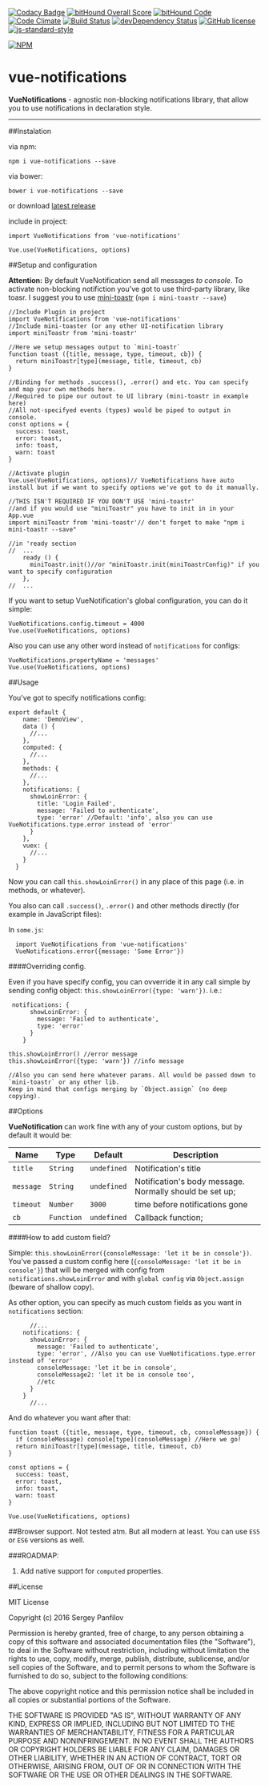 [![Codacy Badge](https://api.codacy.com/project/badge/grade/874e7dce623149e18807bdc0a02671c2)](https://www.codacy.com/app/se-panfilov/vue-notifications)
[![bitHound Overall Score](https://www.bithound.io/github/se-panfilov/vue-notifications/badges/score.svg)](https://www.bithound.io/github/se-panfilov/vue-notifications) [![bitHound Code](https://www.bithound.io/github/se-panfilov/vue-notifications/badges/code.svg)](https://www.bithound.io/github/se-panfilov/vue-notifications)
[![Code Climate](https://codeclimate.com/github/se-panfilov/vue-notifications/badges/gpa.svg)](https://codeclimate.com/github/se-panfilov/vue-notifications)
[![Build Status](https://travis-ci.org/se-panfilov/vue-notifications.svg?branch=master)](https://travis-ci.org/se-panfilov/vue-notifications)
[![devDependency Status](https://david-dm.org/se-panfilov/vue-notifications/dev-status.svg)](https://david-dm.org/se-panfilov/vue-notifications#info=devDependencies)
[![GitHub license](https://img.shields.io/github/license/mashape/apistatus.svg)](https://github.com/se-panfilov/vue-notifications/blob/master/LICENSE)
[![js-standard-style](https://img.shields.io/badge/code%20style-standard-brightgreen.svg)](http://standardjs.com)

[![NPM](https://nodei.co/npm/vue-notifications.png?downloads=true&downloadRank=true&stars=true)](https://nodei.co/npm/vue-notifications/)

# vue-notifications

**VueNotifications** - agnostic non-blocking notifications library, that allow you to use notifications in declaration style.

----

##Instalation

via npm:

```shell
npm i vue-notifications --save
```

via bower:

```shell
bower i vue-notifications --save
```
or download [latest release][1]

include in project:

```JS
import VueNotifications from 'vue-notifications'
```

```JS
Vue.use(VueNotifications, options)
```

##Setup and configuration

**Attention:** By default VueNotification send all messages _to console_. To activate non-blocking notifiction you've got to use third-party library, like toasr. I suggest you to use [mini-toastr][2] (`npm i mini-toastr --save`)

```JS
//Include Plugin in project
import VueNotifications from 'vue-notifications'
//Include mini-toaster (or any other UI-notification library
import miniToastr from 'mini-toastr'

//Here we setup messages output to `mini-toastr`
function toast ({title, message, type, timeout, cb}) {
  return miniToastr[type](message, title, timeout, cb)
}

//Binding for methods .success(), .error() and etc. You can specify and map your own methods here.
//Required to pipe our outout to UI library (mini-toastr in example here)
//All not-specifyed events (types) would be piped to output in console.
const options = {
  success: toast,
  error: toast,
  info: toast,
  warn: toast
}

//Activate plugin
Vue.use(VueNotifications, options)// VueNotifications have auto install but if we want to specify options we've got to do it manually.
```

```JS
//THIS ISN'T REQUIRED IF YOU DON'T USE 'mini-toastr'
//and if you would use "miniToastr" you have to init in in your App.vue
import miniToastr from 'mini-toastr'// don't forget to make "npm i mini-toastr --save"

//in 'ready section
//  ...
    ready () {
      miniToastr.init()//or "miniToastr.init(miniToastrConfig)" if you want to specify configuration
    },
//  ...
```

If you want to setup VueNotification's global configuration, you can do it simple:

```JS
VueNotifications.config.timeout = 4000
Vue.use(VueNotifications, options)
```

Also you can use any other word instead of `notifications` for configs:

```JS
VueNotifications.propertyName = 'messages'
Vue.use(VueNotifications, options)
```

##Usage

You've got to specify notifications config:

```JS
export default {
    name: 'DemoView',
    data () {
      //...
    },
    computed: {
      //...
    },
    methods: {
      //...
    },
    notifications: {
      showLoinError: {
        title: 'Login Failed',
        message: 'Failed to authenticate',
        type: 'error' //Default: 'info', also you can use VueNotifications.type.error instead of 'error'
      }
    },
    vuex: {
      //...
    }
  }
```
Now you can call `this.showLoinError()` in any place of this page (i.e. in methods, or whatever).

You also can call `.success()`, `.error()` and other methods directly (for example in JavaScript files):

In `some.js`:

```JS
  import VueNotifications from 'vue-notifications'
  VueNotifications.error({message: 'Some Error'})
```
####Overriding config.

Even if you have specify config, you can ovverride it in any call simple by sending config object: `this.showLoinError({type: 'warn'})`. i.e.:

```JS
 notifications: {
      showLoinError: {
        message: 'Failed to authenticate',
        type: 'error'
      }
    }

this.showLoinError() //error message
this.showLoinError({type: 'warn'}) //info message

//Also you can send here whatever params. All would be passed down to `mini-toastr` or any other lib.
Keep in mind that configs merging by `Object.assign` (no deep copying).
```

##Options

**VueNotification** can work fine with any of your custom options, but by default it would be:

| Name  | Type |  Default |  Description |
|---|---|---|---|
| `title`  | `String`  | `undefined`  |  Notification's title |
| `message`  | `String`  |  `undefined` | Notification's body message. Normally should be set up;  |
| `timeout`  | `Number`  |  `3000` |  time before notifications gone |
| `cb`  |  `Function` | `undefined` |  Callback function; |

####How to add custom field?

Simple: `this.showLoinError({consoleMessage: 'let it be in console'})`. You've passed a custom config here (`{consoleMessage: 'let it be in console'}`) that will be merged with config from `notifications.showLoinError` and with `global config` via `Object.assign` (beware of shallow copy).

As other option, you can specify as much custom fields as you want in `notifications` section:

```JS
      //...
    notifications: {
      showLoinError: {
        message: 'Failed to authenticate',
        type: 'error', //Also you can use VueNotifications.type.error instead of 'error'
        consoleMessage: 'let it be in console',
        consoleMessage2: 'let it be in console too',
        //etc
      }
    }
      //...
```

And do whatever you want after that:

```JS
function toast ({title, message, type, timeout, cb, consoleMessage}) {
  if (consoleMessage) console[type](consoleMessage) //Here we go!
  return miniToastr[type](message, title, timeout, cb)
}

const options = {
  success: toast,
  error: toast,
  info: toast,
  warn: toast
}

Vue.use(VueNotifications, options)
```

##Browser support.
Not tested atm. But all modern at least.
You can use `ES5` or `ES6` versions as well.

###ROADMAP:

1. Add native support for `computed` properties.

##License

MIT License

Copyright (c) 2016 Sergey Panfilov

Permission is hereby granted, free of charge, to any person obtaining a copy
of this software and associated documentation files (the "Software"), to deal
in the Software without restriction, including without limitation the rights
to use, copy, modify, merge, publish, distribute, sublicense, and/or sell
copies of the Software, and to permit persons to whom the Software is
furnished to do so, subject to the following conditions:

The above copyright notice and this permission notice shall be included in all
copies or substantial portions of the Software.

THE SOFTWARE IS PROVIDED "AS IS", WITHOUT WARRANTY OF ANY KIND, EXPRESS OR
IMPLIED, INCLUDING BUT NOT LIMITED TO THE WARRANTIES OF MERCHANTABILITY,
FITNESS FOR A PARTICULAR PURPOSE AND NONINFRINGEMENT. IN NO EVENT SHALL THE
AUTHORS OR COPYRIGHT HOLDERS BE LIABLE FOR ANY CLAIM, DAMAGES OR OTHER
LIABILITY, WHETHER IN AN ACTION OF CONTRACT, TORT OR OTHERWISE, ARISING FROM,
OUT OF OR IN CONNECTION WITH THE SOFTWARE OR THE USE OR OTHER DEALINGS IN THE
SOFTWARE.

[1]: https://github.com/se-panfilov/vue-notifications/releases
[2]: https://github.com/se-panfilov/mini-toastr
